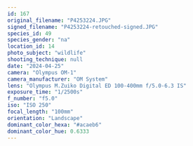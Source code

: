 ```yaml
---
id: 167
original_filename: "P4253224.JPG"
signed_filename: "P4253224-retouched-signed.JPG"
species_id: 49
species_gender: "na"
location_id: 14
photo_subject: "wildlife"
shooting_technique: null
date: "2024-04-25"
camera: "Olympus OM-1"
camera_manufacturer: "OM System"
lens: "Olympus M.Zuiko Digital ED 100-400mm f/5.0-6.3 IS"
exposure_time: "1/2500s"
f_number: "f5.0"
iso: "ISO 250"
focal_length: "100mm"
orientation: "Landscape"
dominant_color_hexa: "#acaeb6"
dominant_color_hue: 0.6333
---
```

